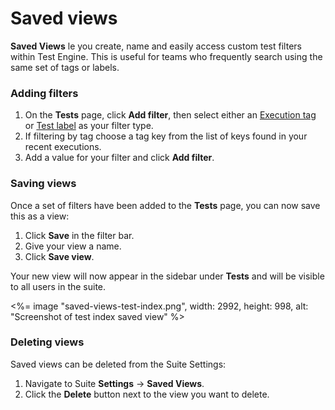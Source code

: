 # Saved views

**Saved Views** le you create, name and easily access custom test filters within Test Engine. This is useful for teams who frequently search using the same set of tags or labels.

### Adding filters

1. On the **Tests** page, click **Add filter**, then select either an [Execution tag](/docs/test-engine/tags) or [Test label](/docs/test-engine/labels) as your filter type.
2. If filtering by tag choose a tag key from the list of keys found in your recent executions.
3. Add a value for your filter and click **Add filter**.

### Saving views

Once a set of filters have been added to the **Tests** page, you can now save this as a view:

1. Click **Save** in the filter bar.
2. Give your view a name.
3. Click **Save view**.

Your new view will now appear in the sidebar under **Tests** and will be visible to all users in the suite.

<%= image "saved-views-test-index.png", width: 2992, height: 998, alt: "Screenshot of test index saved view" %>

### Deleting views
Saved views can be deleted from the Suite Settings:

1. Navigate to Suite **Settings** → **Saved Views**.
2. Click the **Delete** button next to the view you want to delete.

